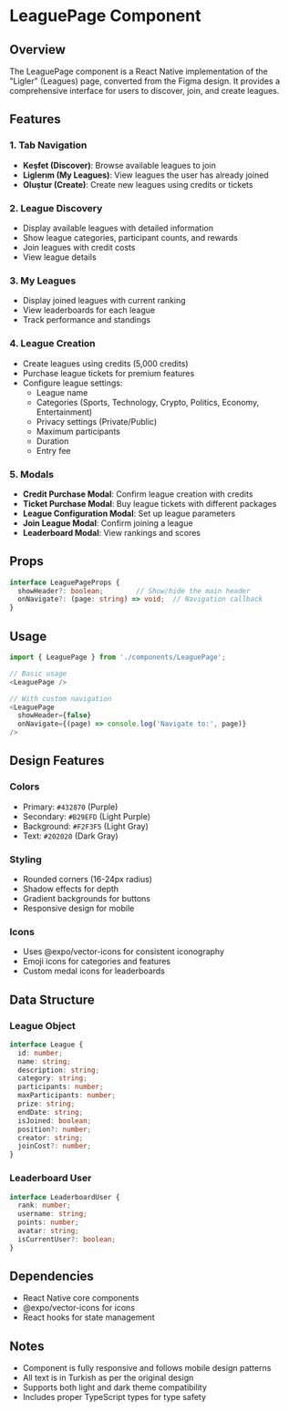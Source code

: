 # LeaguePage Component

## Overview
The LeaguePage component is a React Native implementation of the "Ligler" (Leagues) page, converted from the Figma design. It provides a comprehensive interface for users to discover, join, and create leagues.

## Features

### 1. Tab Navigation
- **Keşfet (Discover)**: Browse available leagues to join
- **Liglerım (My Leagues)**: View leagues the user has already joined
- **Oluştur (Create)**: Create new leagues using credits or tickets

### 2. League Discovery
- Display available leagues with detailed information
- Show league categories, participant counts, and rewards
- Join leagues with credit costs
- View league details

### 3. My Leagues
- Display joined leagues with current ranking
- View leaderboards for each league
- Track performance and standings

### 4. League Creation
- Create leagues using credits (5,000 credits)
- Purchase league tickets for premium features
- Configure league settings:
  - League name
  - Categories (Sports, Technology, Crypto, Politics, Economy, Entertainment)
  - Privacy settings (Private/Public)
  - Maximum participants
  - Duration
  - Entry fee

### 5. Modals
- **Credit Purchase Modal**: Confirm league creation with credits
- **Ticket Purchase Modal**: Buy league tickets with different packages
- **League Configuration Modal**: Set up league parameters
- **Join League Modal**: Confirm joining a league
- **Leaderboard Modal**: View rankings and scores

## Props

```typescript
interface LeaguePageProps {
  showHeader?: boolean;        // Show/hide the main header
  onNavigate?: (page: string) => void;  // Navigation callback
}
```

## Usage

```typescript
import { LeaguePage } from './components/LeaguePage';

// Basic usage
<LeaguePage />

// With custom navigation
<LeaguePage 
  showHeader={false} 
  onNavigate={(page) => console.log('Navigate to:', page)} 
/>
```

## Design Features

### Colors
- Primary: `#432870` (Purple)
- Secondary: `#B29EFD` (Light Purple)
- Background: `#F2F3F5` (Light Gray)
- Text: `#202020` (Dark Gray)

### Styling
- Rounded corners (16-24px radius)
- Shadow effects for depth
- Gradient backgrounds for buttons
- Responsive design for mobile

### Icons
- Uses @expo/vector-icons for consistent iconography
- Emoji icons for categories and features
- Custom medal icons for leaderboards

## Data Structure

### League Object
```typescript
interface League {
  id: number;
  name: string;
  description: string;
  category: string;
  participants: number;
  maxParticipants: number;
  prize: string;
  endDate: string;
  isJoined: boolean;
  position?: number;
  creator: string;
  joinCost?: number;
}
```

### Leaderboard User
```typescript
interface LeaderboardUser {
  rank: number;
  username: string;
  points: number;
  avatar: string;
  isCurrentUser?: boolean;
}
```

## Dependencies
- React Native core components
- @expo/vector-icons for icons
- React hooks for state management

## Notes
- Component is fully responsive and follows mobile design patterns
- All text is in Turkish as per the original design
- Supports both light and dark theme compatibility
- Includes proper TypeScript types for type safety 